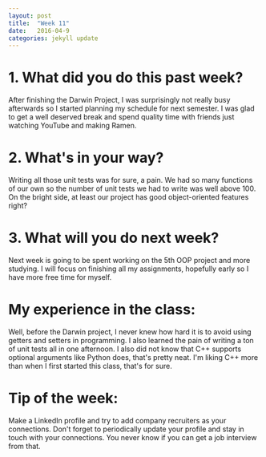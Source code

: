 ```yaml
---
layout: post
title:  "Week 11"
date:   2016-04-9
categories: jekyll update
---
```


# 1. What did you do this past week?
After finishing the Darwin Project, I was surprisingly not really busy afterwards so I started planning my schedule for next semester. I was glad to get a well deserved break and spend quality time with friends just watching YouTube and making Ramen.

# 2. What's in your way?
Writing all those unit tests was for sure, a pain. We had so many functions of our own so the number of unit tests we had to write was well above 100. On the bright side, at least our project has good object-oriented features right?

# 3. What will you do next week?
Next week is going to be spent working on the 5th OOP project and more studying. I will focus on finishing all my assignments, hopefully early so I have more free time for myself.

# My experience in the class:
Well, before the Darwin project, I never knew how hard it is to avoid using getters and setters in programming. I also learned the pain of writing a ton of unit tests all in one afternoon. I also did not know that C++ supports optional arguments like Python does, that's pretty neat. I'm liking C++ more than when I first started this class, that's for sure.

# Tip of the week:
Make a LinkedIn profile and try to add company recruiters as your connections. Don't forget to periodically update your profile and stay in touch with your connections. You never know if you can get a job interview from that.